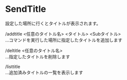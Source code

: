 # SendTitle

設定した場所に行くとタイトルが表示されます。

/addtitle <任意のタイトル名> <タイトル> <Subタイトル>
<br />…コマンドを実行した場所に指定したタイトルを追加します

/deltitle <任意のタイトル名>
<br />…指定したタイトルを削除します

/listtitle
<br />…追加済みタイトルの一覧を表示します
